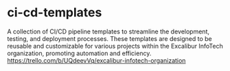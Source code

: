 # ci-cd-templates
A collection of CI/CD pipeline templates to streamline the development, testing, and deployment processes. These templates are designed to be reusable and customizable for various projects within the Excalibur InfoTech organization, promoting automation and efficiency.
https://trello.com/b/UQdeevVq/excalibur-infotech-organization
